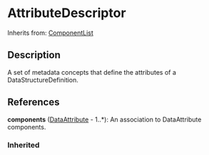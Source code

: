 
# AttributeDescriptor

Inherits from: [ComponentList](../Base/ComponentList.md)



## Description

A set of metadata concepts that define the attributes of a DataStructureDefinition.




## References

**components** ([DataAttribute](DataAttribute.md) - 1..*): An association to DataAttribute components.

### Inherited




